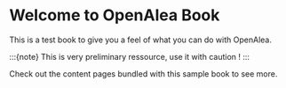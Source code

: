 # Welcome to OpenAlea Book

This is a test book to give you a feel of what you can do with OpenAlea.

:::{note}
This is very preliminary ressource, use it with caution !
:::


Check out the content pages bundled with this sample book to see more.
